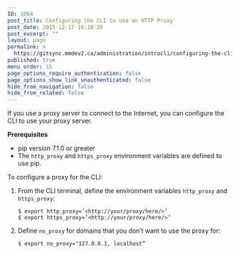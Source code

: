 ```yaml
---
ID: 1064
post_title: Configuring the CLI to use an HTTP Proxy
post_date: 2015-12-17 16:18:35
post_excerpt: ""
layout: page
permalink: >
  https://gitsync.mmdev2.ca/administration/introcli/configuring-the-cli-to-use-an-http-proxy/
published: true
menu_order: 15
page_options_require_authentication: false
page_options_show_link_unauthenticated: false
hide_from_navigation: false
hide_from_related: false
---
```

If you use a proxy server to connect to the Internet, you can configure the CLI to use your proxy server.

**Prerequisites**

*   pip version 7.1.0 or greater 
*   The `http_proxy` and `https_proxy` environment variables are defined to use pip.

To configure a proxy for the CLI:

1.  From the CLI terminal, define the environment variables `http_proxy` and `https_proxy`:
    
        $ export http_proxy=’<http://your/proxy/here/>’
        $ export https_proxy=’<http://your/proxy/here/>’
        

2.  Define `no_proxy` for domains that you don’t want to use the proxy for:
    
        $ export no_proxy="127.0.0.1, localhost”